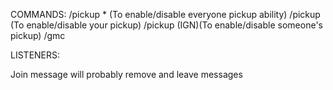 COMMANDS:
/pickup *    (To enable/disable everyone pickup ability)
/pickup      (To enable/disable your pickup)
/pickup (IGN)(To enable/disable someone's pickup)
/gmc

LISTENERS:

Join message will probably remove
and leave messages
